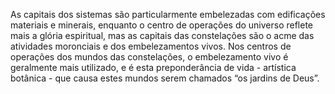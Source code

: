 ﻿As capitais dos sistemas são particularmente embelezadas com edificações materiais e minerais, enquanto o centro de operações do universo reflete mais a glória espiritual, mas as capitais das constelações são o acme das atividades moronciais e dos embelezamentos vivos. Nos centros de operações dos mundos das constelações, o embelezamento vivo é geralmente mais utilizado, e é esta preponderância de vida - artística botânica - que causa estes mundos serem chamados “os jardins de Deus”.